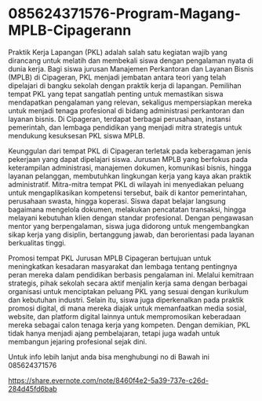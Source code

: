# 085624371576-Program-Magang-MPLB-Cipagerann
Praktik Kerja Lapangan (PKL) adalah salah satu kegiatan wajib yang dirancang untuk melatih dan membekali siswa dengan pengalaman nyata di dunia kerja. Bagi siswa jurusan Manajemen Perkantoran dan Layanan Bisnis (MPLB) di Cipageran, PKL menjadi jembatan antara teori yang telah dipelajari di bangku sekolah dengan praktik kerja di lapangan. Pemilihan tempat PKL yang tepat sangatlah penting untuk memastikan siswa mendapatkan pengalaman yang relevan, sekaligus mempersiapkan mereka untuk menjadi tenaga profesional di bidang administrasi perkantoran dan layanan bisnis. Di Cipageran, terdapat berbagai perusahaan, instansi pemerintah, dan lembaga pendidikan yang menjadi mitra strategis untuk mendukung kesuksesan PKL siswa MPLB.

Keunggulan dari tempat PKL di Cipageran terletak pada keberagaman jenis pekerjaan yang dapat dipelajari siswa. Jurusan MPLB yang berfokus pada keterampilan administrasi, manajemen dokumen, komunikasi bisnis, hingga layanan pelanggan, membutuhkan lingkungan kerja yang kaya akan praktik administratif. Mitra-mitra tempat PKL di wilayah ini menyediakan peluang untuk mengaplikasikan kompetensi tersebut, baik di kantor pemerintahan, perusahaan swasta, hingga koperasi. Siswa dapat belajar langsung bagaimana mengelola dokumen, melakukan pencatatan transaksi, hingga melayani kebutuhan klien dengan standar profesional. Dengan pengawasan mentor yang berpengalaman, siswa juga didorong untuk mengembangkan sikap kerja yang disiplin, bertanggung jawab, dan berorientasi pada layanan berkualitas tinggi.

Promosi tempat PKL Jurusan MPLB Cipageran bertujuan untuk meningkatkan kesadaran masyarakat dan lembaga tentang pentingnya peran mereka dalam pendidikan berbasis pengalaman ini. Melalui kemitraan strategis, pihak sekolah secara aktif menjalin kerja sama dengan berbagai organisasi untuk menciptakan peluang PKL yang sesuai dengan kurikulum dan kebutuhan industri. Selain itu, siswa juga diperkenalkan pada praktik promosi digital, di mana mereka diajak untuk memanfaatkan media sosial, website, dan platform digital lainnya untuk mempromosikan keberadaan mereka sebagai calon tenaga kerja yang kompeten. Dengan demikian, PKL tidak hanya menjadi ajang pembelajaran, tetapi juga wadah untuk membangun jejaring profesional sejak dini.


Untuk info lebih lanjut anda bisa menghubungi no di Bawah ini
085624371576


https://share.evernote.com/note/8460f4e2-5a39-737e-c26d-284d45fd6bab

